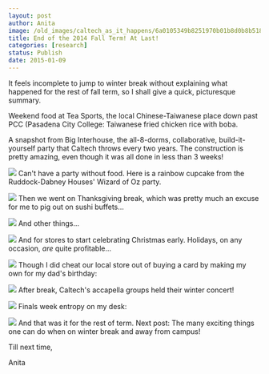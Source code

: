 ```yaml
---
layout: post
author: Anita
image: /old_images/caltech_as_it_happens/6a0105349b8251970b01b8d0b8b518970c.jpg
title: End of the 2014 Fall Term! At Last!
categories: [research]
status: Publish
date: 2015-01-09
---
```



It feels incomplete to jump to winter break without explaining what happened for the rest of fall term, so I shall give a quick, picturesque summary.

Weekend food at Tea Sports, the local Chinese-Taiwanese place down past PCC (Pasadena City College: Taiwanese fried chicken rice with boba.

A snapshot from Big Interhouse, the all-8-dorms, collaborative, build-it-yourself party that Caltech throws every two years. The construction is pretty amazing, even though it was all done in less than 3 weeks!

![](/old_images/caltech_as_it_happens/6a0105349b8251970b01b7c72f5818970b.jpg)
Can't have a party without food. Here is a rainbow cupcake from the Ruddock-Dabney Houses' Wizard of Oz party.


![](/old_images/caltech_as_it_happens/6a0105349b8251970b01bb07d348a4970d.jpg)
Then we went on Thanksgiving break, which was pretty much an excuse for me to pig out on sushi buffets...


![](/old_images/caltech_as_it_happens/6a0105349b8251970b01b7c72f5838970b.jpg)
And other things...


![](/old_images/caltech_as_it_happens/6a0105349b8251970b01b7c72f5840970b.jpg)
And for stores to start celebrating Christmas early. Holidays, on any occasion, *are* quite profitable...


![](/old_images/caltech_as_it_happens/6a0105349b8251970b01b7c72f584c970b.jpg)
Though I did cheat our local store out of buying a card by making my own for my dad's birthday:

![](/old_images/caltech_as_it_happens/6a0105349b8251970b01bb07d348bd970d.jpg)
After break, Caltech's accapella groups held their winter concert!

![](/old_images/caltech_as_it_happens/6a0105349b8251970b01b7c72f5854970b.jpg)
Finals week entropy on my desk:

![](/old_images/caltech_as_it_happens/6a0105349b8251970b01b8d0b8b55a970c.jpg)
And that was it for the rest of term. Next post: The many exciting things one can do when on winter break and away from campus!

Till next time,

Anita

